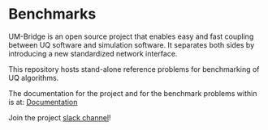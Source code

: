 # Benchmarks

UM-Bridge is an open source project that enables easy and fast coupling between UQ software and simulation software. It separates both sides by introducing a new standardized network interface.

This repository hosts stand-alone reference problems for benchmarking of UQ algorithms.

The documentation for the project and for the benchmark problems within is at: [Documentation](https://um-bridge-benchmarks.readthedocs.io/en/latest/)

Join the project [slack channel](https://join.slack.com/t/um-bridge/shared_invite/zt-16uu2rzoz-~v~vE8MGHKKRRyaH~sbtvw)!


